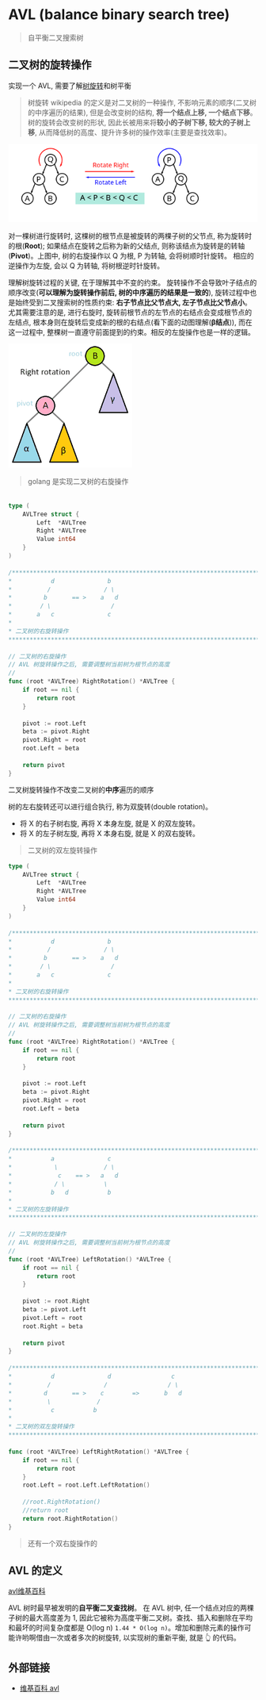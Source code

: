 # AVL (balance binary search tree)
> 自平衡二叉搜索树

## 二叉树的旋转操作

实现一个 AVL, 需要了解[树旋转](https://zh.wikipedia.org/wiki/%E6%A0%91%E6%97%8B%E8%BD%AC)和树平衡

> 树旋转 wikipedia 的定义是对二叉树的一种操作, 不影响元素的顺序(二叉树的中序遍历的结果), 但是会改变树的结构, **将一个结点上移, 一个结点下移**。
> 树的旋转会改变树的形状, 因此长被用来将**较小的子树下移, 较大的子树上移**, 从而降低树的高度、提升许多树的操作效率(主要是查找效率)。



![tree_rotation](./readme_image/tree_rotation.png)

对一棵树进行旋转时, 这棵树的根节点是被旋转的两棵子树的父节点, 称为旋转时的根(**Root**); 如果结点在旋转之后称为新的父结点, 则称该结点为旋转是的转轴(**Pivot**)。上图中, 树的右旋操作以 Q 为根, P 为转轴, 会将树顺时针旋转。 相应的逆操作为左旋, 会以 Q 为转轴, 将树根逆时针旋转。



理解树旋转过程的关键, 在于理解其中不变的约束。 旋转操作不会导致叶子结点的顺序改变(**可以理解为旋转操作前后, 树的中序遍历的结果是一致的**), 旋转过程中也是始终受到二叉搜索树的性质约束: **右子节点比父节点大, 左子节点比父节点小**。尤其需要注意的是, 进行右旋时, 旋转前根节点的左节点的右结点会变成根节点的左结点, 根本身则在旋转后变成新的根的右结点(看下面的动图理解(**β结点**)), 而在这一过程中, 整棵树一直遵守前面提到的约束。相反的左旋操作也是一样的逻辑。



![tree_rotation](./readme_image/tree_rotation_animation.gif)

> golang 是实现二叉树的右旋操作



```go

type (
    AVLTree struct {
        Left  *AVLTree
        Right *AVLTree
        Value int64
    }
)

/******************************************************************************
*           d               b
*          /               / \
*         b       == >    a   d
*        / \                 /
*       a   c               c
* 
* 二叉树的右旋转操作
*******************************************************************************/

// 二叉树的右旋操作
// AVL 树旋转操作之后, 需要调整树当前树为根节点的高度
//
func (root *AVLTree) RightRotation() *AVLTree {
    if root == nil {
        return root
    }
    
    pivot := root.Left
    beta := pivot.Right
    pivot.Right = root
    root.Left = beta
    
    return pivot
}


```



二叉树旋转操作不改变二叉树的**中序**遍历的顺序



树的左右旋转还可以进行组合执行, 称为双旋转(double rotation)。

* 将 X 的右子树右旋, 再将 X 本身左旋, 就是 X 的双左旋转。
* 将 X 的左子树左旋, 再将 X 本身右旋, 就是 X 的双右旋转。



> 二叉树的双左旋转操作

```go
type (
    AVLTree struct {
        Left  *AVLTree
        Right *AVLTree
        Value int64
    }
)

/******************************************************************************
*           d               b
*          /               / \
*         b       == >    a   d
*        / \                 /
*       a   c               c
*
* 二叉树的右旋转操作
*******************************************************************************/

// 二叉树的右旋操作
// AVL 树旋转操作之后, 需要调整树当前树为根节点的高度
//
func (root *AVLTree) RightRotation() *AVLTree {
    if root == nil {
        return root
    }
    
    pivot := root.Left
    beta := pivot.Right
    pivot.Right = root
    root.Left = beta
    
    return pivot
}

/******************************************************************************
*           a               c
*            \             / \
*             c    == >   a   d
*            / \           \
*           b   d           b
*
* 二叉树的左旋转操作
*******************************************************************************/

// 二叉树的左旋操作
// AVL 树旋转操作之后, 需要调整树当前树为根节点的高度
//
func (root *AVLTree) LeftRotation() *AVLTree {
    if root == nil {
        return root
    }
    
    pivot := root.Right
    beta := pivot.Left
    pivot.Left = root
    root.Right = beta
    
    return pivot
}

/******************************************************************************
*           d               d                 c
*          /               /                 / \
*         d       == >    c        =>       b   d
*          \             /
*           c           b
*
* 二叉树的双左旋转操作
*******************************************************************************/

func (root *AVLTree) LeftRightRotation() *AVLTree {
    if root == nil {
        return root
    }
    root.Left = root.Left.LeftRotation()
    
    //root.RightRotation()
    //return root
    return root.RightRotation()
}

```

> 还有一个双右旋操作的





## AVL 的定义

[avl维基百科](https://zh.wikipedia.org/wiki/AVL%E6%A0%91)



AVL 树时最早被发明的**自平衡二叉查找树**。 在 AVL 树中, 任一个结点对应的两棵子树的最大高度差为 1, 因此它被称为高度平衡二叉树。查找、插入和删除在平均和最坏的时间复杂度都是 O(log n) `1.44 * O(log n)`。增加和删除元素的操作可能许哟啊借由一次或者多次的树旋转, 以实现树的重新平衡, 就是 👆 的代码。





## 外部链接

* [维基百科 avl](https://zh.wikipedia.org/wiki/AVL%E6%A0%91)